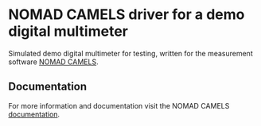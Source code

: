 # NOMAD CAMELS driver for a demo digital multimeter

Simulated demo digital multimeter for testing, written for the measurement software [NOMAD CAMELS](https://fau-lap.github.io/NOMAD-CAMELS/).


## Documentation

For more information and documentation visit the NOMAD CAMELS [documentation](https://fau-lap.github.io/NOMAD-CAMELS/doc/instruments/instruments.html).